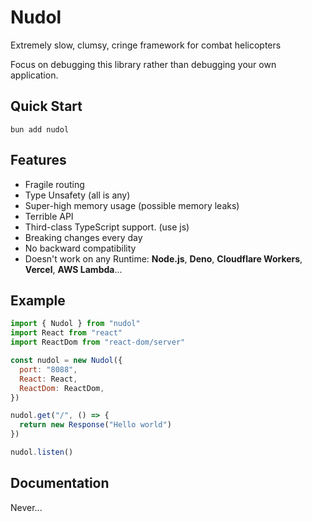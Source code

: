 # Nudol
 Extremely slow, сlumsy, cringe framework for combat helicopters

 Focus on debugging this library rather than debugging your own application.
## Quick Start
```
bun add nudol
```
## Features
* Fragile routing 
* Type Unsafety (all is any)
* Super-high memory usage (possible memory leaks)
* Terrible API
* Third-class TypeScript support. (use js)
* Breaking changes every day
* No backward compatibility
* Doesn't work on any Runtime: **Node.js**, **Deno**, **Cloudflare Workers**, **Vercel**, **AWS Lambda**...


## Example
```js
import { Nudol } from "nudol"
import React from "react"
import ReactDom from "react-dom/server"

const nudol = new Nudol({
  port: "8088",
  React: React,
  ReactDom: ReactDom,
}) 

nudol.get("/", () => {
  return new Response("Hello world")
})

nudol.listen()
```
## Documentation
Never...
